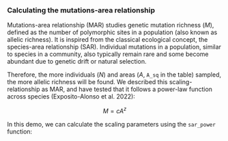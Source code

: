 ### Calculating the mutations-area relationship

Mutations-area relationship (MAR) studies genetic mutation richness ($M$), defined as the number of polymorphic sites in a population (also known as allelic richness). It is inspired from the classical ecological concept, the species-area relationship (SAR).
Individual mutations in a population, similar to species in a community, also typically remain rare and some become abundant due to genetic drift or natural selection. 

Therefore, the more individuals ($N$) and areas ($A$, `A_sq` in the table) sampled, the more allelic richness will be found. We described this scaling-relationship as MAR, and have tested that it follows a power-law function across species (Exposito-Alonso et al. 2022): 

$$
M = cA^z
$$

In this demo, we can calculate the scaling parameters using the `sar_power` function: 

